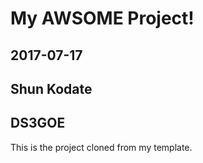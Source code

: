 # My AWSOME Project!
## 2017-07-17
## Shun Kodate
## DS3GOE

This is the project cloned from my template.
